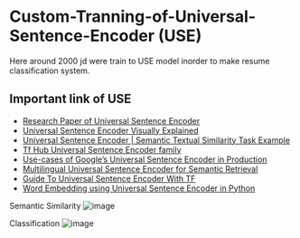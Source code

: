 # Custom-Tranning-of-Universal-Sentence-Encoder (USE)
 Here around 2000 jd were train to USE model inorder to make resume classification system.
 
 ## Important link of USE
 * [Research Paper of Universal Sentence Encoder](https://static.googleusercontent.com/media/research.google.com/en//pubs/archive/46808.pdf)
 * [Universal Sentence Encoder Visually Explained](https://amitness.com/2020/06/universal-sentence-encoder/)
 * [Universal Sentence Encoder | Semantic Textual Similarity Task Example
](https://www.tensorflow.org/hub/tutorials/semantic_similarity_with_tf_hub_universal_encoder)
 * [Tf Hub Universal Sentence Encoder family](https://tfhub.dev/google/universal-sentence-encoder/4)
 * [Use-cases of Google’s Universal Sentence Encoder in Production](https://towardsdatascience.com/use-cases-of-googles-universal-sentence-encoder-in-production-dd5aaab4fc15)
 * [Multilingual Universal Sentence Encoder for Semantic Retrieval](https://ai.googleblog.com/2019/07/multilingual-universal-sentence-encoder.html)
 * [Guide To Universal Sentence Encoder With TF](https://analyticsindiamag.com/guide-to-universal-sentence-encoder-with-tensorflow/)
 * [Word Embedding using Universal Sentence Encoder in Python](https://www.geeksforgeeks.org/word-embedding-using-universal-sentence-encoder-in-python/)

 
Semantic Similarity
![image](https://user-images.githubusercontent.com/21165474/210224341-4eafe6a5-aead-46cb-a8bc-182c21e338bc.png)

Classification
![image](https://user-images.githubusercontent.com/21165474/210224347-1f033ae3-9004-4ab5-bee3-24d07dd86483.png)
